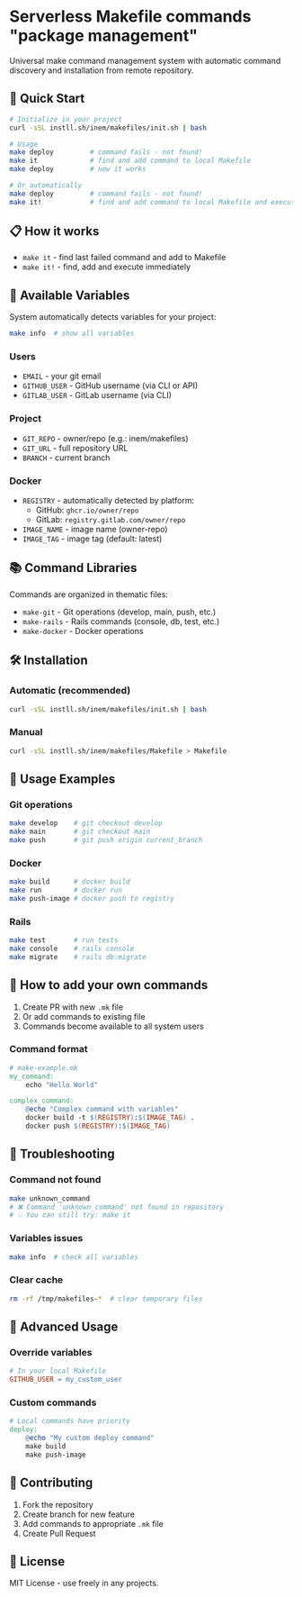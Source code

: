 # Serverless Makefile commands "package management"

Universal make command management system with automatic command discovery and installation from remote repository.

## 🚀 Quick Start

```bash
# Initialize in your project
curl -sSL instll.sh/inem/makefiles/init.sh | bash

# Usage
make deploy         # command fails - not found!
make it             # find and add command to local Makefile
make deploy         # now it works

# Or automatically
make deploy         # command fails - not found!
make it!            # find and add command to local Makefile and execute it
```

## 📋 How it works

- `make it` - find last failed command and add to Makefile
- `make it!` - find, add and execute immediately

## 🔧 Available Variables

System automatically detects variables for your project:

```bash
make info  # show all variables
```

### Users
- `EMAIL` - your git email
- `GITHUB_USER` - GitHub username (via CLI or API)
- `GITLAB_USER` - GitLab username (via CLI)

### Project
- `GIT_REPO` - owner/repo (e.g.: inem/makefiles)
- `GIT_URL` - full repository URL
- `BRANCH` - current branch

### Docker
- `REGISTRY` - automatically detected by platform:
  - GitHub: `ghcr.io/owner/repo`
  - GitLab: `registry.gitlab.com/owner/repo`
- `IMAGE_NAME` - image name (owner-repo)
- `IMAGE_TAG` - image tag (default: latest)

## 📚 Command Libraries

Commands are organized in thematic files:

- `make-git` - Git operations (develop, main, push, etc.)
- `make-rails` - Rails commands (console, db, test, etc.)
- `make-docker` - Docker operations

## 🛠 Installation

### Automatic (recommended)
```bash
curl -sSL instll.sh/inem/makefiles/init.sh | bash
```

### Manual

```bash
curl -sSL instll.sh/inem/makefiles/Makefile > Makefile
```

## 🎯 Usage Examples

### Git operations
```bash
make develop    # git checkout develop
make main       # git checkout main
make push       # git push origin current_branch
```

### Docker
```bash
make build      # docker build
make run        # docker run
make push-image # docker push to registry
```

### Rails
```bash
make test       # run tests
make console    # rails console
make migrate    # rails db:migrate
```

## 🔄 How to add your own commands

1. Create PR with new `.mk` file
2. Or add commands to existing file
3. Commands become available to all system users

### Command format
```makefile
# make-example.mk
my_command:
	echo "Hello World"

complex_command:
	@echo "Complex command with variables"
	docker build -t $(REGISTRY):$(IMAGE_TAG) .
	docker push $(REGISTRY):$(IMAGE_TAG)
```

## 🚨 Troubleshooting

### Command not found
```bash
make unknown_command
# ❌ Command 'unknown_command' not found in repository
# 💡 You can still try: make it
```

### Variables issues
```bash
make info  # check all variables
```

### Clear cache
```bash
rm -rf /tmp/makefiles-*  # clear temporary files
```

## 📖 Advanced Usage

### Override variables
```makefile
# In your local Makefile
GITHUB_USER = my_custom_user
```

### Custom commands
```makefile
# Local commands have priority
deploy:
	@echo "My custom deploy command"
	make build
	make push-image
```

## 🤝 Contributing

1. Fork the repository
2. Create branch for new feature
3. Add commands to appropriate `.mk` file
4. Create Pull Request

## 📝 License

MIT License - use freely in any projects.
